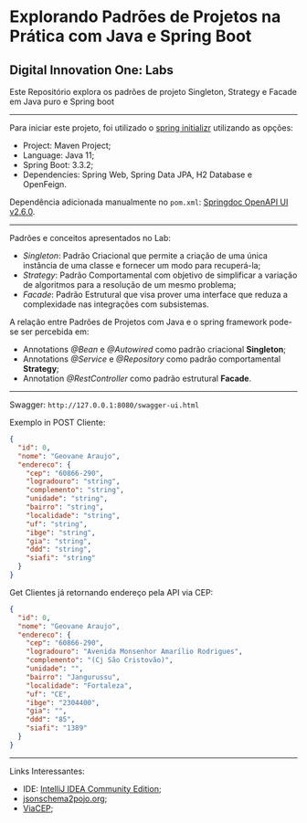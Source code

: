 # Explorando Padrões de Projetos na Prática com Java e Spring Boot

## Digital Innovation One: Labs

Este Repositório explora os padrões de projeto Singleton, Strategy e Facade em Java puro e Spring boot


<hr>

Para iniciar este projeto, foi utilizado o [spring initializr](https://start.spring.io/) utilizando as opções:
* Project: Maven Project;
* Language: Java 11;
* Spring Boot: 3.3.2;
* Dependencies: Spring Web, Spring Data JPA, H2 Database e OpenFeign.

Dependência adicionada manualmente no `pom.xml`: [Springdoc OpenAPI UI v2.6.0](https://mvnrepository.com/artifact/org.springdoc/springdoc-openapi-ui/1.5.12).

<hr>

Padrões e conceitos apresentados no Lab:
* *Singleton*: Padrão Criacional que permite a criação de uma única instância de uma classe e fornecer um modo para recuperá-la;
* *Strategy*: Padrão Comportamental com objetivo de simplificar a variação de algoritmos para a resolução de um mesmo problema;
* *Facade*: Padrão Estrutural que visa prover uma interface que reduza a complexidade nas integrações com subsistemas.

A relação entre Padrões de Projetos com Java e o spring framework pode-se ser percebida em:
* Annotations *@Bean* e *@Autowired* como padrão criacional **Singleton**;
* Annotations *@Service* e *@Repository* como padrão comportamental **Strategy**;
* Annotation *@RestController* como padrão estrutural **Facade**.

<hr>

Swagger: ``http://127.0.0.1:8080/swagger-ui.html``

Exemplo in POST Cliente: 
```JSON
{
  "id": 0,
  "nome": "Geovane Araujo",
  "endereco": {
    "cep": "60866-290",
    "logradouro": "string",
    "complemento": "string",
    "unidade": "string",
    "bairro": "string",
    "localidade": "string",
    "uf": "string",
    "ibge": "string",
    "gia": "string",
    "ddd": "string",
    "siafi": "string"
  }
}
```
Get Clientes já retornando endereço pela API via CEP:
```JSON
{
  "id": 0,
  "nome": "Geovane Araujo",
  "endereco": {
    "cep": "60866-290",
    "logradouro": "Avenida Monsenhor Amarílio Rodrigues",
    "complemento": "(Cj São Cristovão)",
    "unidade": "",
    "bairro": "Jangurussu",
    "localidade": "Fortaleza",
    "uf": "CE",
    "ibge": "2304400",
    "gia": "",
    "ddd": "85",
    "siafi": "1389"
  }
}
```

<hr>

Links Interessantes:
* IDE: [IntelliJ IDEA Community Edition](https://www.jetbrains.com/idea/);
* [jsonschema2pojo.org](https://www.jsonschema2pojo.org);
* [ViaCEP](https://viacep.com.br);

